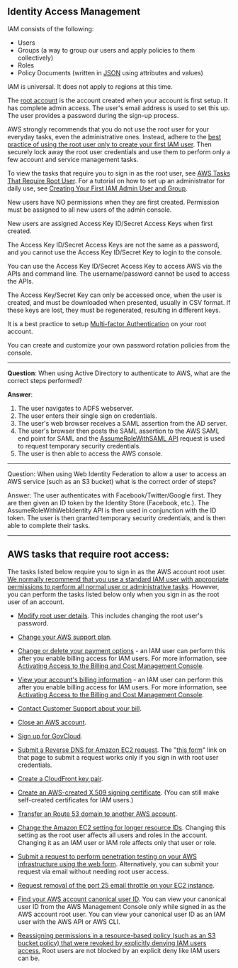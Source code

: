 ## Identity Access Management

IAM consists of the following:

 - Users
 - Groups (a way to group our users and apply policies to them
   collectively)
 - Roles
 - Policy Documents (written in [JSON](https://www.json.org/) using attributes and values)

IAM is universal. It does not apply to regions at this time.

The [root account](https://docs.aws.amazon.com/IAM/latest/UserGuide/id_root-user.html) is the account created when your account is first setup. It has complete admin access. The user's email address is used to set this up. The user provides a password during the sign-up process.

AWS strongly recommends that you do not use the root user for your everyday tasks, even the administrative ones. Instead, adhere to the [best practice of using the root user only to create your first IAM user](https://docs.aws.amazon.com/IAM/latest/UserGuide/best-practices.html#create-iam-users). Then securely lock away the root user credentials and use them to perform only a few account and service management tasks. 

To view the tasks that require you to sign in as the root user, see [AWS Tasks That Require Root User](http://docs.aws.amazon.com/general/latest/gr/aws_tasks-that-require-root.html). For a tutorial on how to set up an administrator for daily use, see [Creating Your First IAM Admin User and Group](https://docs.aws.amazon.com/IAM/latest/UserGuide/getting-started_create-admin-group.html).

New users have NO permissions when they are first created. Permission must be assigned to all new users of the admin console.

New users are assigned Access Key ID/Secret Access Keys when first created.

The Access Key ID/Secret Access Keys are not the same as a password, and you cannot use the Access Key ID/Secret Key to login to the console. 

You can use the Access Key ID/Secret Access Key to access AWS via the APIs and command line. The username/password cannot be used to access the APIs.

The Access Key/Secret Key can only be accessed once, when the user is created, and must be downloaded when presented, usually in CSV format. If these keys are lost, they must be regenerated, resulting in different keys.

It is a best practice to setup [Multi-factor Authentication](https://en.wikipedia.org/wiki/Multi-factor_authentication) on your root account.

You can create and customize your own password rotation policies from the console.

---

**Question**: 
When using Active Directory to authenticate to AWS, what are the correct steps performed?

**Answer**:
1. The user navigates to ADFS webserver.
2. The user enters their single sign on credentials.
3. The user's web browser receives a SAML assertion from the AD server.
4. The user's browser then posts the SAML assertion to the AWS SAML end point for SAML and the [AssumeRoleWithSAML API](https://docs.aws.amazon.com/STS/latest/APIReference/API_AssumeRoleWithSAML.html) request is used to request temporary security credentials.
5. The user is then able to access the AWS console.

---
Question:
When using Web Identity Federation to allow a user to access an AWS service (such as an S3 bucket) what is the correct order of steps?

Answer:
The user authenticates with Facebook/Twitter/Google first. They are then given an ID token by the Identity Store (Facebook, etc.). The AssumeRoleWithWebIdentity API is then used in conjunction with the ID token. The user is then granted temporary security credentials, and is then able to complete their tasks.


---


## AWS tasks that require root access:

The tasks listed below require you to sign in as the AWS account root user.  [We normally recommend that you use a standard IAM user with appropriate permissions to perform all normal user or administrative tasks](http://docs.aws.amazon.com/IAM/latest/UserGuide/best-practices.html#lock-away-credentials). However, you can perform the tasks listed below only when you sign in as the root user of an account.

-   [Modify root user details](https://docs.aws.amazon.com/general/latest/gr/aws-sec-cred-types.html#email-and-password-for-your-AWS-account). This includes changing the root user's password.
    
-   [Change your AWS support plan](http://docs.aws.amazon.com/awssupport/latest/user/getting-started.html).
    
-   [Change or delete your payment options](http://docs.aws.amazon.com/awsaccountbilling/latest/aboutv2/manage-payments.html)  - an IAM user can perform this after you enable billing access for IAM users. For more information, see  [Activating Access to the Billing and Cost Management Console](http://docs.aws.amazon.com/awsaccountbilling/latest/aboutv2/grantaccess.html#ControllingAccessWebsite-Activate).
    
-   [View your account's billing information](http://docs.aws.amazon.com/awsaccountbilling/latest/aboutv2/getting-viewing-bill.html)  - an IAM user can perform this after you enable billing access for IAM users. For more information, see  [Activating Access to the Billing and Cost Management Console](http://docs.aws.amazon.com/awsaccountbilling/latest/aboutv2/grantaccess.html#ControllingAccessWebsite-Activate).
    
-   [Contact Customer Support about your bill](http://docs.aws.amazon.com/awsaccountbilling/latest/aboutv2/billing-get-answers.html).
    
-   [Close an AWS account](http://docs.aws.amazon.com/awsaccountbilling/latest/aboutv2/close-account.html).
    
-   [Sign up for GovCloud](http://docs.aws.amazon.com/govcloud-us/latest/UserGuide/getting-started-sign-up.html).
    
-   [Submit a Reverse DNS for Amazon EC2 request](https://aws.amazon.com/blogs/aws/reverse-dns-for-ec2s-elastic-ip-addresses/). The "[this form](https://aws-portal.amazon.com/gp/aws/html-forms-controller/contactus/ec2-email-limit-rdns-request)" link on that page to submit a request works only if you sign in with root user credentials.
    
-   [Create a CloudFront key pair](http://docs.aws.amazon.com/AmazonCloudFront/latest/DeveloperGuide/private-content-trusted-signers.html#private-content-creating-cloudfront-key-pairs).
    
-   [Create an AWS-created X.509 signing certificate](http://docs.aws.amazon.com/AmazonDevPay/latest/DevPayDeveloperGuide/X509Certificates.html#UsingAWSCertificate). (You can still make self-created certificates for IAM users.)
    
-   [Transfer an Route 53 domain to another AWS account](http://docs.aws.amazon.com/Route53/latest/DeveloperGuide/domain-transfer-between-aws-accounts.html).
    
-   [Change the Amazon EC2 setting for longer resource IDs](http://docs.aws.amazon.com/AWSEC2/latest/UserGuide/resource-ids.html#resource-ids-working-with-self). Changing this setting as the root user affects all users and roles in the account. Changing it as an IAM user or IAM role affects only that user or role.
    
-   [Submit a request to perform penetration testing on your AWS infrastructure using the web form](https://aws.amazon.com/premiumsupport/knowledge-center/penetration-testing/). Alternatively, you can submit your request via email without needing root user access.
    
-   [Request removal of the port 25 email throttle on your EC2 instance](https://aws.amazon.com/premiumsupport/knowledge-center/ec2-port-25-throttle/).
    
-   [Find your AWS account canonical user ID](https://docs.aws.amazon.com/general/latest/gr/acct-identifiers.html#FindingCanonicalId). You can view your canonical user ID from the AWS Management Console only while signed in as the AWS account root user. You can view your canonical user ID as an IAM user with the AWS API or AWS CLI.
    
-   [Reassigning permissions in a resource-based policy (such as an S3 bucket policy) that were revoked by explicitly denying IAM users access.](http://docs.aws.amazon.com/IAM/latest/UserGuide/access_policies_manage-edit.html)  Root users are not blocked by an explicit deny like IAM users can be.
<!--stackedit_data:
eyJoaXN0b3J5IjpbLTE5NTAyODYwNTQsLTkwNzE2NDk1NiwxOD
cxMTgwMTMwLC0xMjU5MDI5ODg1LC0xNTYzNzY1ODgzLDEyNTc0
MDQ1MDldfQ==
-->